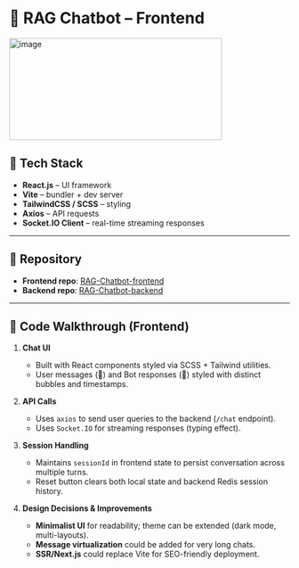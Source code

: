 # 📰 RAG Chatbot – Frontend  
<img width="382" height="183" alt="image" src="https://github.com/user-attachments/assets/68b5a640-7e18-454b-bb46-137f27b6a7c6" />

## 🚀 Tech Stack  
- **React.js** – UI framework  
- **Vite** – bundler + dev server  
- **TailwindCSS / SCSS** – styling  
- **Axios** – API requests  
- **Socket.IO Client** – real-time streaming responses  

---

## 📂 Repository  
- **Frontend repo**: [RAG-Chatbot-frontend](https://github.com/Lovey007/RAG-Chatbot-frontend)  
- **Backend repo**: [RAG-Chatbot-backend](https://github.com/Lovey007/RAG-Chatbot-backend)  

---

## 🔎 Code Walkthrough (Frontend)  
1. **Chat UI**  
   - Built with React components styled via SCSS + Tailwind utilities.  
   - User messages (🧑) and Bot responses (🤖) styled with distinct bubbles and timestamps.  

2. **API Calls**  
   - Uses `axios` to send user queries to the backend (`/chat` endpoint).  
   - Uses `Socket.IO` for streaming responses (typing effect).  

3. **Session Handling**  
   - Maintains `sessionId` in frontend state to persist conversation across multiple turns.  
   - Reset button clears both local state and backend Redis session history.  

4. **Design Decisions & Improvements**  
   - **Minimalist UI** for readability; theme can be extended (dark mode, multi-layouts).  
   - **Message virtualization** could be added for very long chats.  
   - **SSR/Next.js** could replace Vite for SEO-friendly deployment.  
